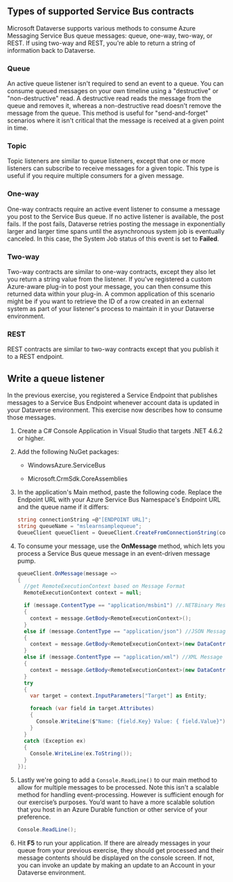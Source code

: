 ## Types of supported Service Bus contracts

Microsoft Dataverse supports various methods to consume Azure Messaging Service Bus queue messages: queue, one-way, two-way, or REST. If using two-way and REST, you're able to return a string of information back to Dataverse.

### Queue

An active queue listener isn't required to send an event to a queue. You can consume queued messages on your own timeline using a "destructive" or "non-destructive" read. A destructive read reads the message from the queue and removes it, whereas a non-destructive read doesn't remove the message from the queue. This method is useful for "send-and-forget" scenarios where it isn't critical that the message is received at a given point in time.

### Topic

Topic listeners are similar to queue listeners, except that one or more listeners can subscribe to receive messages for a given topic. This type is useful if you require multiple consumers for a given message.

### One-way

One-way contracts require an active event listener to consume a message you post to the Service Bus queue. If no active listener is available, the post fails. If the post fails, Dataverse retries posting the message in exponentially larger and larger time spans until the asynchronous system job is eventually canceled. In this case, the System Job status of this event is set to **Failed**.

### Two-way

Two-way contracts are similar to one-way contracts, except they also let you return a string value from the listener. If you've registered a custom Azure-aware plug-in to post your message, you can then consume this returned data within your plug-in. A common application of this scenario might be if you want to retrieve the ID of a row created in an external system as part of your listener's process to maintain it in your Dataverse environment.

### REST

REST contracts are similar to two-way contracts except that you publish it to a REST endpoint.

## Write a queue listener

In the previous exercise, you registered a Service Endpoint that publishes messages to a Service Bus Endpoint whenever account data is updated in your Dataverse environment. This exercise now describes how to consume those messages.

1. Create a C# Console Application in Visual Studio that targets .NET 4.6.2 or higher.

1. Add the following NuGet packages:

   - WindowsAzure.ServiceBus

   - Microsoft.CrmSdk.CoreAssemblies

1. In the application's Main method, paste the following code. Replace the Endpoint URL with your Azure Service Bus Namespace's Endpoint URL and the queue name if it differs:

   ```csharp
   string connectionString =@"[ENDPOINT URL]";
   string queueName = "mslearnsamplequeue";
   QueueClient queueClient = QueueClient.CreateFromConnectionString(connectionString, queueName, ReceiveMode.PeekLock);
   ```

1. To consume your message, use the **OnMessage** method, which lets you process a Service Bus queue message in an event-driven message pump.

   ```csharp
   queueClient.OnMessage(message =>
   {
     //get RemoteExecutionContext based on Message Format
     RemoteExecutionContext context = null;

     if (message.ContentType == "application/msbin1") //.NETBinary Message Format
     {
       context = message.GetBody<RemoteExecutionContext>();
     }
     else if (message.ContentType == "application/json") //JSON Message Format
     {
       context = message.GetBody<RemoteExecutionContext>(new DataContractJsonSerializer(typeof(RemoteExecutionContext)));
     }
     else if (message.ContentType == "application/xml") //XML Message Format
     {
       context = message.GetBody<RemoteExecutionContext>(new DataContractSerializer(typeof(RemoteExecutionContext)));
     }
     try
     {
       var target = context.InputParameters["Target"] as Entity;

       foreach (var field in target.Attributes)
       {
         Console.WriteLine($"Name: {field.Key} Value: { field.Value}");
       }
     }
     catch (Exception ex)
     {
       Console.WriteLine(ex.ToString());
     }
   });
   ```

1. Lastly we're going to add a `Console.ReadLine()` to our main method to allow for multiple messages to be processed. Note this isn't a scalable method for handling event-processing. However is sufficient enough for our exercise’s purposes. You’d want to have a more scalable solution that you host in an Azure Durable function or other service of your preference.

   ```csharp
   Console.ReadLine();
   ```

1. Hit **F5** to run your application. If there are already messages in your queue from your previous exercise, they should get processed and their message contents should be displayed on the console screen. If not, you can invoke an update by making an update to an Account in your Dataverse environment.
